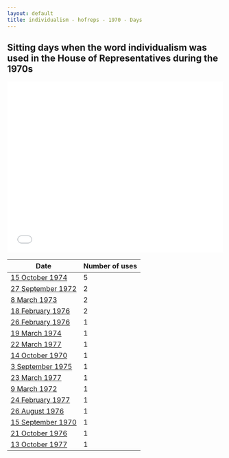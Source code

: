 ```yaml
---
layout: default
title: individualism - hofreps - 1970 - Days
---
```

## Sitting days when the word **individualism** was used in the House of Representatives during the 1970s

<iframe width="100%" height="400" frameborder="0" scrolling="no" src="//plot.ly/~wragge/773.embed"></iframe>

| Date | Number of uses |
|--------------|----------------|
|[15 October 1974](https://historichansard.net/hofreps/1974/19741015_reps_29_hor91/)|5|
|[27 September 1972](https://historichansard.net/hofreps/1972/19720927_reps_27_hor80/)|2|
|[8 March 1973](https://historichansard.net/hofreps/1973/19730308_reps_28_hor82/)|2|
|[18 February 1976](https://historichansard.net/hofreps/1976/19760218_reps_30_hor98/)|2|
|[26 February 1976](https://historichansard.net/hofreps/1976/19760226_reps_30_hor98/)|1|
|[19 March 1974](https://historichansard.net/hofreps/1974/19740319_reps_28_hor88/)|1|
|[22 March 1977](https://historichansard.net/hofreps/1977/19770322_reps_30_hor104/)|1|
|[14 October 1970](https://historichansard.net/hofreps/1970/19701014_reps_27_hor70/)|1|
|[3 September 1975](https://historichansard.net/hofreps/1975/19750903_reps_29_hor96/)|1|
|[23 March 1977](https://historichansard.net/hofreps/1977/19770323_reps_30_hor104/)|1|
|[9 March 1972](https://historichansard.net/hofreps/1972/19720309_reps_27_hor76/)|1|
|[24 February 1977](https://historichansard.net/hofreps/1977/19770224_reps_30_hor103/)|1|
|[26 August 1976](https://historichansard.net/hofreps/1976/19760826_reps_30_hor100/)|1|
|[15 September 1970](https://historichansard.net/hofreps/1970/19700915_reps_27_hor69/)|1|
|[21 October 1976](https://historichansard.net/hofreps/1976/19761021_reps_30_hor101/)|1|
|[13 October 1977](https://historichansard.net/hofreps/1977/19771013_reps_30_hor107/)|1|
